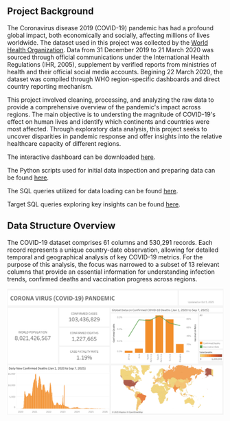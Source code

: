## Project Background
The Coronavirus disease 2019 (COVID-19) pandemic has had a profound global impact, both economically and socially, affecting millions of lives worldwide. The dataset used in this project was collected by the [World Health Organization](https://ourworldindata.org/covid-deaths). Data from 31 December 2019 to 21 March 2020 was sourced through official communications under the International Health Regulations (IHR, 2005), supplement by verified reports from ministries of health and their official social media accounts. Begining 22 March 2020, the dataset was compiled through WHO region-specific dashboards and direct country reporting mechanism. 

This project involved cleaning, processing, and analyzing the raw data to provide a comprehensive overview of the pandemic's impact across regions. The main objective is to understing the magnitude of COVID-19's effect on human lives and identify which continents and countries were most affected. Through exploratory data analysis, this project seeks to uncover disparities in pandemic response and offer insights into the relative healthcare capacity of different regions.

The interactive dashboard can be downloaded [here](https://public.tableau.com/app/profile/anh.ng5326/viz/Book2_17563327591560/Dashboard3).

The Python scripts used for initial data inspection and preparing data can be found [here](https://github.com/hna778/SQL-Porfoio/blob/main/Covid19/covid19_InitialCheck.ipynb).

The SQL queries utilized for data loading can be found [here](https://github.com/hna778/SQL-Porfoio/blob/main/Covid19/covid19_Loading.sql).

Target SQL queries exploring key insights can be found [here](https://github.com/hna778/SQL-Porfoio/blob/main/Covid19/covid19_EDA.sql).

## Data Structure Overview
The COVID-19 dataset comprises 61 columns and 530,291 records. Each record represents a unique country-date observation, allowing for detailed temporal and geographical analysis of key COVID-19 metrics. For the purpose of this analysis, the focus was narrowed to a subset of 13 relevant columns that provide an essential information for understanding infection trends, confirmed deaths and vaccination progress across regions. 

![Dashboard](https://github.com/hna778/SQL-Porfoio/blob/main/Covid19/covid19_Visualization.png)
